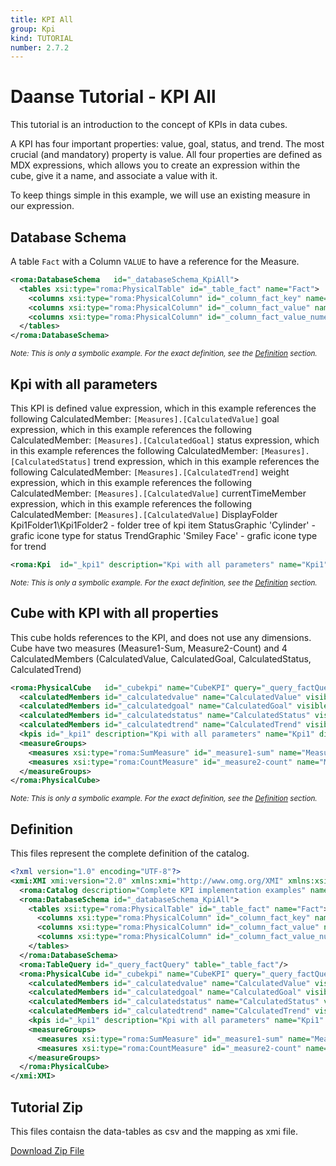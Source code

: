 ```yaml
---
title: KPI All
group: Kpi
kind: TUTORIAL
number: 2.7.2
---
```

# Daanse Tutorial - KPI All

This tutorial is an introduction to the concept of KPIs in data cubes.

A KPI has four important properties: value, goal, status, and trend. The most crucial (and mandatory) property is value. All four properties are defined as MDX expressions, which allows you to create an expression within the cube, give it a name, and associate a value with it.

To keep things simple in this example, we will use an existing measure in our expression.


## Database Schema

A table `Fact` with a Column `VALUE` to have a reference for the Measure.


```xml
<roma:DatabaseSchema   id="_databaseSchema_KpiAll">
  <tables xsi:type="roma:PhysicalTable" id="_table_fact" name="Fact">
    <columns xsi:type="roma:PhysicalColumn" id="_column_fact_key" name="KEY"/>
    <columns xsi:type="roma:PhysicalColumn" id="_column_fact_value" name="VALUE" type="Integer"/>
    <columns xsi:type="roma:PhysicalColumn" id="_column_fact_value_numeric" name="VALUE_NUMERIC" type="Integer"/>
  </tables>
</roma:DatabaseSchema>

```
*<small>Note: This is only a symbolic example. For the exact definition, see the [Definition](#definition) section.</small>*
## Kpi with all parameters

This KPI is defined
value             expression, which in this example references the following CalculatedMember: `[Measures].[CalculatedValue]`
goal              expression, which in this example references the following CalculatedMember: `[Measures].[CalculatedGoal]`
status            expression, which in this example references the following CalculatedMember: `[Measures].[CalculatedStatus]`
trend             expression, which in this example references the following CalculatedMember: `[Measures].[CalculatedTrend]`
weight            expression, which in this example references the following CalculatedMember: `[Measures].[CalculatedValue]`
currentTimeMember expression, which in this example references the following CalculatedMember: `[Measures].[CalculatedValue]`
DisplayFolder     Kpi1Folder1\Kpi1Folder2 - folder tree of kpi item
StatusGraphic     'Cylinder' - grafic icone type for status
TrendGraphic      'Smiley Face' - grafic icone type for trend



```xml
<roma:Kpi  id="_kpi1" description="Kpi with all parameters" name="Kpi1" displayFolder="Kpi1Folder1\Kpi1Folder2" associatedMeasureGroupID="Kpi1MeasureGroupID" value="[Measures].[CalculatedValue]" goal="[Measures].[CalculatedGoal]" status="[Measures].[CalculatedStatus]" trend="[Measures].[CalculatedTrend]" weight="[Measures].[CalculatedValue]" trendGraphic="Smiley Face" statusGraphic="Cylinder" currentTimeMember="[Measures].[CalculatedValue]"/>

```
*<small>Note: This is only a symbolic example. For the exact definition, see the [Definition](#definition) section.</small>*
## Cube with KPI with all properties

This cube holds references to the KPI, and does not use any dimensions.
Cube have two measures (Measure1-Sum, Measure2-Count) and 4 CalculatedMembers (CalculatedValue, CalculatedGoal, CalculatedStatus, CalculatedTrend)


```xml
<roma:PhysicalCube   id="_cubekpi" name="CubeKPI" query="_query_factQuery">
  <calculatedMembers id="_calculatedvalue" name="CalculatedValue" visible="false" formula="[Measures].[Measure1-Sum] / [Measures].[Measure2-Count]"/>
  <calculatedMembers id="_calculatedgoal" name="CalculatedGoal" visible="false" formula="[Measures].[Measure1-Sum] / [Measures].[Measure2-Count]"/>
  <calculatedMembers id="_calculatedstatus" name="CalculatedStatus" visible="false" formula="[Measures].[Measure1-Sum] / [Measures].[Measure2-Count]"/>
  <calculatedMembers id="_calculatedtrend" name="CalculatedTrend" visible="false" formula="[Measures].[Measure1-Sum] / [Measures].[Measure2-Count]"/>
  <kpis id="_kpi1" description="Kpi with all parameters" name="Kpi1" displayFolder="Kpi1Folder1\Kpi1Folder2" associatedMeasureGroupID="Kpi1MeasureGroupID" value="[Measures].[CalculatedValue]" goal="[Measures].[CalculatedGoal]" status="[Measures].[CalculatedStatus]" trend="[Measures].[CalculatedTrend]" weight="[Measures].[CalculatedValue]" trendGraphic="Smiley Face" statusGraphic="Cylinder" currentTimeMember="[Measures].[CalculatedValue]"/>
  <measureGroups>
    <measures xsi:type="roma:SumMeasure" id="_measure1-sum" name="Measure1-Sum" column="_column_fact_value"/>
    <measures xsi:type="roma:CountMeasure" id="_measure2-count" name="Measure2-Count" column="_column_fact_value"/>
  </measureGroups>
</roma:PhysicalCube>

```
*<small>Note: This is only a symbolic example. For the exact definition, see the [Definition](#definition) section.</small>*

## Definition

This files represent the complete definition of the catalog.

```xml
<?xml version="1.0" encoding="UTF-8"?>
<xmi:XMI xmi:version="2.0" xmlns:xmi="http://www.omg.org/XMI" xmlns:xsi="http://www.w3.org/2001/XMLSchema-instance" xmlns:roma="https://www.daanse.org/spec/org.eclipse.daanse.rolap.mapping">
  <roma:Catalog description="Complete KPI implementation examples" name="Daanse Tutorial - KPI All" cubes="_cubekpi" dbschemas="_databaseSchema_KpiAll"/>
  <roma:DatabaseSchema id="_databaseSchema_KpiAll">
    <tables xsi:type="roma:PhysicalTable" id="_table_fact" name="Fact">
      <columns xsi:type="roma:PhysicalColumn" id="_column_fact_key" name="KEY"/>
      <columns xsi:type="roma:PhysicalColumn" id="_column_fact_value" name="VALUE" type="Integer"/>
      <columns xsi:type="roma:PhysicalColumn" id="_column_fact_value_numeric" name="VALUE_NUMERIC" type="Integer"/>
    </tables>
  </roma:DatabaseSchema>
  <roma:TableQuery id="_query_factQuery" table="_table_fact"/>
  <roma:PhysicalCube id="_cubekpi" name="CubeKPI" query="_query_factQuery">
    <calculatedMembers id="_calculatedvalue" name="CalculatedValue" visible="false" formula="[Measures].[Measure1-Sum] / [Measures].[Measure2-Count]"/>
    <calculatedMembers id="_calculatedgoal" name="CalculatedGoal" visible="false" formula="[Measures].[Measure1-Sum] / [Measures].[Measure2-Count]"/>
    <calculatedMembers id="_calculatedstatus" name="CalculatedStatus" visible="false" formula="[Measures].[Measure1-Sum] / [Measures].[Measure2-Count]"/>
    <calculatedMembers id="_calculatedtrend" name="CalculatedTrend" visible="false" formula="[Measures].[Measure1-Sum] / [Measures].[Measure2-Count]"/>
    <kpis id="_kpi1" description="Kpi with all parameters" name="Kpi1" displayFolder="Kpi1Folder1\Kpi1Folder2" associatedMeasureGroupID="Kpi1MeasureGroupID" value="[Measures].[CalculatedValue]" goal="[Measures].[CalculatedGoal]" status="[Measures].[CalculatedStatus]" trend="[Measures].[CalculatedTrend]" weight="[Measures].[CalculatedValue]" trendGraphic="Smiley Face" statusGraphic="Cylinder" currentTimeMember="[Measures].[CalculatedValue]"/>
    <measureGroups>
      <measures xsi:type="roma:SumMeasure" id="_measure1-sum" name="Measure1-Sum" column="_column_fact_value"/>
      <measures xsi:type="roma:CountMeasure" id="_measure2-count" name="Measure2-Count" column="_column_fact_value"/>
    </measureGroups>
  </roma:PhysicalCube>
</xmi:XMI>

```



## Tutorial Zip
This files contaisn the data-tables as csv and the mapping as xmi file.

<a href="./zip/tutorial.kpi.all.zip" download>Download Zip File</a>
